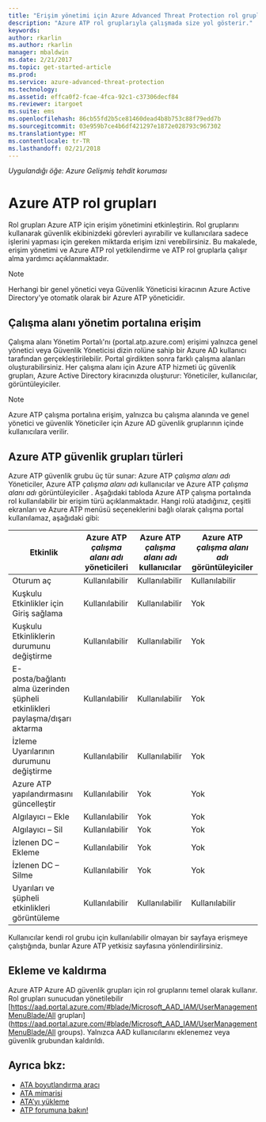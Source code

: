 ```yaml
---
title: "Erişim yönetimi için Azure Advanced Threat Protection rol grupları | Microsoft Docs"
description: "Azure ATP rol gruplarıyla çalışmada size yol gösterir."
keywords: 
author: rkarlin
ms.author: rkarlin
manager: mbaldwin
ms.date: 2/21/2017
ms.topic: get-started-article
ms.prod: 
ms.service: azure-advanced-threat-protection
ms.technology: 
ms.assetid: effca0f2-fcae-4fca-92c1-c37306decf84
ms.reviewer: itargoet
ms.suite: ems
ms.openlocfilehash: 86cb55fd2b5ce81460dead4b8b753c88f79edd7b
ms.sourcegitcommit: 03e959b7ce4b6df421297e1872e028793c967302
ms.translationtype: MT
ms.contentlocale: tr-TR
ms.lasthandoff: 02/21/2018
---
```

*Uygulandığı öğe: Azure Gelişmiş tehdit koruması*




# <a name="azure-atp-role-groups"></a>Azure ATP rol grupları

Rol grupları Azure ATP için erişim yönetimini etkinleştirin. Rol gruplarını kullanarak güvenlik ekibinizdeki görevleri ayırabilir ve kullanıcılara sadece işlerini yapması için gereken miktarda erişim izni verebilirsiniz. Bu makalede, erişim yönetimi ve Azure ATP rol yetkilendirme ve ATP rol gruplarla çalışır alma yardımcı açıklanmaktadır.

> [!NOTE]
> Herhangi bir genel yönetici veya Güvenlik Yöneticisi kiracının Azure Active Directory'ye otomatik olarak bir Azure ATP yöneticidir.

## <a name="accessing-the-workspace-management-portal"></a>Çalışma alanı yönetim portalına erişim

Çalışma alanı Yönetim Portalı'nı (portal.atp.azure.com) erişimi yalnızca genel yönetici veya Güvenlik Yöneticisi dizin rolüne sahip bir Azure AD kullanıcı tarafından gerçekleştirilebilir. Portal girdikten sonra farklı çalışma alanları oluşturabilirsiniz. Her çalışma alanı için Azure ATP hizmeti üç güvenlik grupları, Azure Active Directory kiracınızda oluşturur: Yöneticiler, kullanıcılar, görüntüleyiciler. 

> [!NOTE]
> Azure ATP çalışma portalına erişim, yalnızca bu çalışma alanında ve genel yönetici ve güvenlik Yöneticiler için Azure AD güvenlik gruplarının içinde kullanıcılara verilir.


## <a name="types-of-azure-atp-security-groups"></a>Azure ATP güvenlik grupları türleri 

Azure ATP güvenlik grubu üç tür sunar: Azure ATP *çalışma alanı adı* Yöneticiler, Azure ATP *çalışma alanı adı* kullanıcılar ve Azure ATP *çalışma alanı adı* görüntüleyiciler . Aşağıdaki tabloda Azure ATP çalışma portalında rol kullanılabilir bir erişim türü açıklanmaktadır. Hangi rolü atadığınız, çeşitli ekranları ve Azure ATP menüsü seçeneklerini bağlı olarak çalışma portal kullanılamaz, aşağıdaki gibi:

|Etkinlik |Azure ATP *çalışma alanı adı* yöneticileri|Azure ATP *çalışma alanı adı* kullanıcılar|Azure ATP *çalışma alanı adı* görüntüleyiciler|
|----|----|----|----|
|Oturum aç|Kullanılabilir|Kullanılabilir|Kullanılabilir|
|Kuşkulu Etkinlikler için Giriş sağlama|Kullanılabilir|Kullanılabilir|Yok|
|Kuşkulu Etkinliklerin durumunu değiştirme|Kullanılabilir|Kullanılabilir|Yok|
|E-posta/bağlantı alma üzerinden şüpheli etkinlikleri paylaşma/dışarı aktarma|Kullanılabilir|Kullanılabilir|Yok|
|İzleme Uyarılarının durumunu değiştirme|Kullanılabilir|Kullanılabilir|Yok|
|Azure ATP yapılandırmasını güncelleştir|Kullanılabilir|Yok|Yok|
|Algılayıcı – Ekle|Kullanılabilir|Yok|Yok|
|Algılayıcı – Sil |Kullanılabilir|Yok|Yok|
|İzlenen DC – Ekleme |Kullanılabilir|Yok|Yok|
|İzlenen DC – Silme|Kullanılabilir|Yok|Yok|
|Uyarıları ve şüpheli etkinlikleri görüntüleme|Kullanılabilir|Kullanılabilir|Kullanılabilir|


Kullanıcılar kendi rol grubu için kullanılabilir olmayan bir sayfaya erişmeye çalıştığında, bunlar Azure ATP yetkisiz sayfasına yönlendirilirsiniz. 

## <a name="add-and-remove-users"></a>Ekleme ve kaldırma 

Azure ATP Azure AD güvenlik grupları için rol gruplarını temel olarak kullanır. Rol grupları sunucudan yönetilebilir [https://aad.portal.azure.com/#blade/Microsoft_AAD_IAM/UserManagementMenuBlade/All grupları](https://aad.portal.azure.com/#blade/Microsoft_AAD_IAM/UserManagementMenuBlade/All groups).  Yalnızca AAD kullanıcılarını eklenemez veya güvenlik grubundan kaldırıldı. 


## <a name="see-also"></a>Ayrıca bkz:
- [ATA boyutlandırma aracı](http://aka.ms/aatpsizingtool)
- [ATA mimarisi](atp-architecture.md)
- [ATA’yı yükleme](install-atp-step1.md)
- [ATP forumuna bakın!](https://aka.ms/azureatpcommunity)

